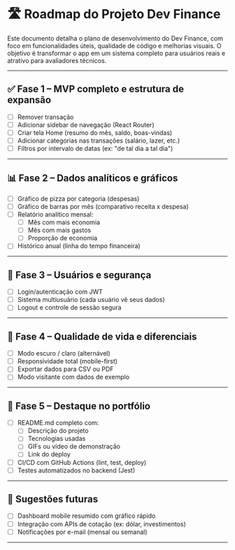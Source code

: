 # 🛣️ Roadmap do Projeto Dev Finance

Este documento detalha o plano de desenvolvimento do Dev Finance, com foco em funcionalidades úteis, qualidade de código e melhorias visuais. O objetivo é transformar o app em um sistema completo para usuários reais e atrativo para avaliadores técnicos.

---

## ✅ Fase 1 – MVP completo e estrutura de expansão

- [ ] Remover transação
- [ ] Adicionar sidebar de navegação (React Router)
- [ ] Criar tela Home (resumo do mês, saldo, boas-vindas)
- [ ] Adicionar categorias nas transações (salário, lazer, etc.)
- [ ] Filtros por intervalo de datas (ex: "de tal dia a tal dia")

---

## 📊 Fase 2 – Dados analíticos e gráficos

- [ ] Gráfico de pizza por categoria (despesas)
- [ ] Gráfico de barras por mês (comparativo receita x despesa)
- [ ] Relatório analítico mensal:
  - [ ] Mês com mais economia
  - [ ] Mês com mais gastos
  - [ ] Proporção de economia
- [ ] Histórico anual (linha do tempo financeira)

---

## 🔐 Fase 3 – Usuários e segurança

- [ ] Login/autenticação com JWT
- [ ] Sistema multiusuário (cada usuário vê seus dados)
- [ ] Logout e controle de sessão segura

---

## 🌙 Fase 4 – Qualidade de vida e diferenciais

- [ ] Modo escuro / claro (alternável)
- [ ] Responsividade total (mobile-first)
- [ ] Exportar dados para CSV ou PDF
- [ ] Modo visitante com dados de exemplo

---

## 🧪 Fase 5 – Destaque no portfólio

- [ ] README.md completo com:
  - [ ] Descrição do projeto
  - [ ] Tecnologias usadas
  - [ ] GIFs ou vídeo de demonstração
  - [ ] Link do deploy
- [ ] CI/CD com GitHub Actions (lint, test, deploy)
- [ ] Testes automatizados no backend (Jest)

---

## 🧭 Sugestões futuras

- [ ] Dashboard mobile resumido com gráfico rápido
- [ ] Integração com APIs de cotação (ex: dólar, investimentos)
- [ ] Notificações por e-mail (mensal ou semanal)

---

